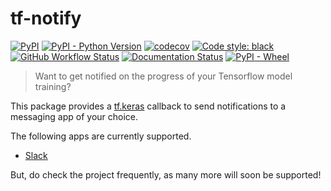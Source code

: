 # tf-notify

[![PyPI](https://img.shields.io/pypi/v/tf-notify?color=blue&label=PyPI&logo=PyPI&logoColor=white)](https://pypi.org/project/tf-notify/) [![PyPI - Python Version](https://img.shields.io/pypi/pyversions/tf-notify?logo=python&logoColor=white)](https://www.python.org/) [![codecov](https://codecov.io/gh/ilias-ant/tf-notify/branch/main/graph/badge.svg?token=2H0VB8I8IH)](https://codecov.io/gh/ilias-ant/tf-notify) [![Code style: black](https://img.shields.io/badge/code%20style-black-000000.svg)](https://github.com/psf/black) [![GitHub Workflow Status](https://img.shields.io/github/workflow/status/ilias-ant/tf-notify/CI)](https://github.com/ilias-ant/tf-notify/actions/workflows/ci.yml)
[![Documentation Status](https://readthedocs.org/projects/tf-notify/badge/?version=latest)](https://tf-notify.readthedocs.io/en/latest/?badge=latest)
[![PyPI - Wheel](https://img.shields.io/pypi/wheel/tf-notify?color=orange)](https://www.python.org/dev/peps/pep-0427/)

> Want to get notified on the progress of your Tensorflow model training?

This package provides a [tf.keras](https://www.tensorflow.org/api_docs/python/tf/keras/callbacks/Callback) callback to send notifications to a messaging app of your choice.

The following apps are currently supported.

- [Slack](https://tf-notify.readthedocs.io/en/latest/api/#tf_notify.callbacks.slack.SlackCallback)

But, do check the project frequently, as many more will soon be supported!
